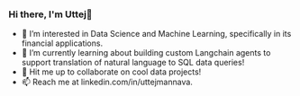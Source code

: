 ### Hi there, I'm Uttej👋

- 👀 I’m interested in Data Science and Machine Learning, specifically in its financial applications.
- 🌱 I’m currently learning about building custom Langchain agents to support translation of natural language to SQL data queries!
- 💞️ Hit me up to collaborate on cool data projects!
- 📫 Reach me at linkedin.com/in/uttejmannava.


<!--
**uttejmannava/uttejmannava** is a ✨ _special_ ✨ repository because its `README.md` (this file) appears on your GitHub profile.

Here are some ideas to get you started:

- 🔭 I’m currently working on ...
- 🌱 I’m currently learning ...
- 👯 I’m looking to collaborate on ...
- 🤔 I’m looking for help with ...
- 💬 Ask me about ...
- 📫 How to reach me: ...
- 😄 Pronouns: ...
- ⚡ Fun fact: ...
-->
